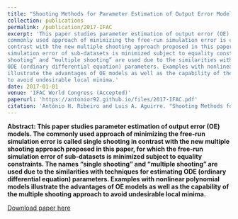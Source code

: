 ```yaml
---
title: "Shooting Methods for Parameter Estimation of Output Error Models"
collection: publications
permalink: /publication/2017-IFAC
excerpt: 'This paper studies parameter estimation of output error (OE) models. The
commonly used approach of minimizing the free-run simulation error is called single shooting in
contrast with the new multiple shooting approach proposed in this paper, for which the free-run
simulation error of sub-datasets is minimized subject to equality constraints. The names “single
shooting” and “multiple shooting” are used due to the similarities with techniques for estimating
ODE (ordinary differential equation) parameters. Examples with nonlinear polynomial models
illustrate the advantages of OE models as well as the capability of the multiple shooting approach
to avoid undesirable local minima.'
date: 2017-01-01
venue: 'IFAC World Congress (Accepted)'
paperurl: 'https://antonior92.github.io/files/2017-IFAC.pdf'
citation: 'Antônio H. Ribeiro and Luis A. Aguirre. "Shooting Methods for Parameter Estimation of Output Error Models." IFAC World Congress (2017)'
---
```


**Abstract: This paper studies parameter estimation of output error (OE) models. The
commonly used approach of minimizing the free-run simulation error is called single shooting in
contrast with the new multiple shooting approach proposed in this paper, for which the free-run
simulation error of sub-datasets is minimized subject to equality constraints. The names “single
shooting” and “multiple shooting” are used due to the similarities with techniques for estimating
ODE (ordinary differential equation) parameters. Examples with nonlinear polynomial models
illustrate the advantages of OE models as well as the capability of the multiple shooting approach
to avoid undesirable local minima.**

[Download paper here](https://antonior92.github.io/files/2017-IFAC.pdf)


